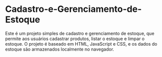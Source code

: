 # Cadastro-e-Gerenciamento-de-Estoque
Este é um projeto simples de cadastro e gerenciamento de estoque, que permite aos usuários cadastrar produtos, listar o estoque e limpar o estoque. O projeto é baseado em HTML, JavaScript e CSS, e os dados do estoque são armazenados localmente no navegador.
